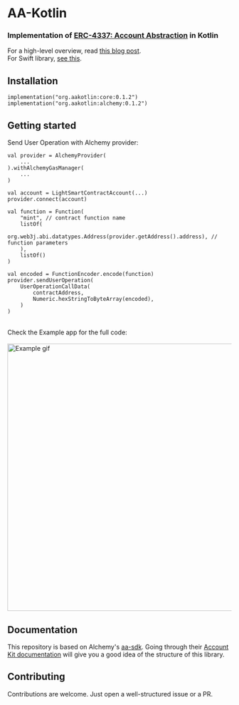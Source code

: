 # AA-Kotlin

### Implementation of [ERC-4337: Account Abstraction](https://eips.ethereum.org/EIPS/eip-4337) in Kotlin

For a high-level overview, read [this blog post](https://crewapp.xyz/posts/account-abstraction-mobile/).  
For Swift library, [see this](https://github.com/syn-mcj/aa-swift).

## Installation

```
implementation("org.aakotlin:core:0.1.2")
implementation("org.aakotlin:alchemy:0.1.2")
```

## Getting started

Send User Operation with Alchemy provider:

```
val provider = AlchemyProvider(
    ...
).withAlchemyGasManager(
    ...
)

val account = LightSmartContractAccount(...)
provider.connect(account)

val function = Function(
    "mint", // contract function name
    listOf(
        org.web3j.abi.datatypes.Address(provider.getAddress().address), // function parameters
    ),
    listOf()
)

val encoded = FunctionEncoder.encode(function)
provider.sendUserOperation(
    UserOperationCallData(
        contractAddress,
        Numeric.hexStringToByteArray(encoded),
    )
)
```
\
Check the Example app for the full code:
\
\
<img src="https://crewapp.xyz/images/example.gif" alt="Example gif" style="height: 600px; margin: 0 auto; display: block;" />

## Documentation
This repository is based on Alchemy's [aa-sdk](https://github.com/alchemyplatform/aa-sdk). Going through their [Account Kit documentation](https://accountkit.alchemy.com/overview/introduction.html) will give you a good idea of the structure of this library.

## Contributing
Contributions are welcome. Just open a well-structured issue or a PR.
